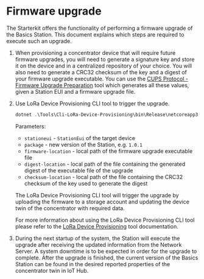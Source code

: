 # Firmware upgrade

The Starterkit offers the functionality of performing a firmware upgrade of the
Basics Station. This document explains which steps are required to execute such
an upgrade.

1. When provisioning a concentrator device that will require future firmware
   upgrades, you will need to generate a signature key and store it on the
   device and in a centralized repository of your choice. You will also need to
   generate a CRC32 checksum of the key and a digest of your firmware upgrade
   executable. You can use the [CUPS Protocol - Firmware Upgrade
   Preparation][cups-firmware-upgrade] tool which generates all these values,
   given a Station EUI and a firmware upgrade file.

1. Use LoRa Device Provisioning CLI tool to trigger the upgrade.

   ```powershell
   dotnet .\Tools\Cli-LoRa-Device-Provisioning\bin\Release\netcoreapp3.1\loradeviceprovisioning.dll upgrade-firmware --stationeui <station_eui> --package <package_version> --firmware-location <firmware_file_path> --digest-location <digest_file_path> --checksum-location <checksum_file_path>
   ```

   Parameters:

   - `stationeui` - `StationEui` of the target device
   - `package` - new version of the Station, e.g. `1.0.1`
   - `firmware-location` - local path of the firmware upgrade executable file
   - `digest-location` - local path of the file containing the generated digest
     of the executable file of the upgrade
   - `checksum-location` - local path of the file containing the CRC32 checksum
     of the key used to generate the digest

   The LoRa Device Provisioning CLI tool will trigger the upgrade by uploading
   the firmware to a storage account and updating the device twin of the
   concentrator with required data.

   For more information about using the LoRa Device Provisioning CLI tool please
   refer to the [LoRa Device Provisioning](../tools/device-provisioning.md#upgrade-firmware) tool
   documentation.

1. During the next startup of the system, the Station will execute the upgrade
   after receiving the updated information from the Network Server. A system
   downtime is to be expected in order for the upgrade to complete. After the
   upgrade is finished, the current version of the Basics Station can be found
   in the desired reported properties of the concentrator twin in IoT Hub.

[cups-firmware-upgrade]:
    https://github.com/Azure/iotedge-lorawan-starterkit/tree/dev/Tools/Cups-Firmware-Upgrade
